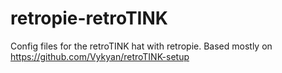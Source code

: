 # retropie-retroTINK
Config files for the retroTINK hat with retropie.  Based mostly on https://github.com/Vykyan/retroTINK-setup
